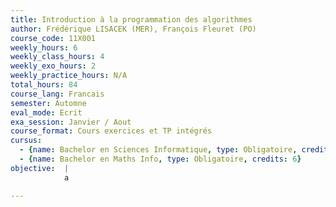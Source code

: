 ```yaml
---
title: Introduction à la programmation des algorithmes 
author: Frédérique LISACEK (MER), François Fleuret (PO)
course_code: 11X001
weekly_hours: 6
weekly_class_hours: 4
weekly_exo_hours: 2
weekly_practice_hours: N/A
total_hours: 84
course_lang: Francais
semester: Automne
eval_mode: Ecrit
exa_session: Janvier / Aout
course_format: Cours exercices et TP intégrés
cursus:
  - {name: Bachelor en Sciences Informatique, type: Obligatoire, credits: 6}
  - {name: Bachelor en Maths Info, type: Obligatoire, credits: 6}
objective:  |
            a

---
```



